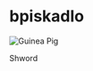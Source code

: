 # bpiskadlo
![Guinea Pig](https://petco.scene7.com/is/image/PETCO/849430-center-3?$ProductDetail-large$)


Shword
